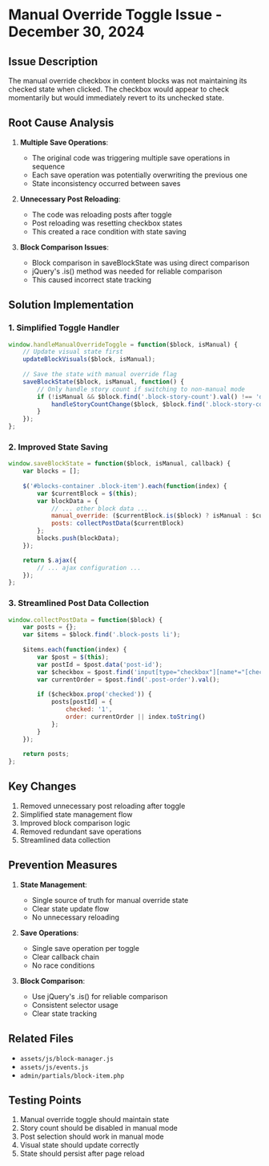# Manual Override Toggle Issue - December 30, 2024

## Issue Description
The manual override checkbox in content blocks was not maintaining its checked state when clicked. The checkbox would appear to check momentarily but would immediately revert to its unchecked state.

## Root Cause Analysis
1. **Multiple Save Operations**:
   - The original code was triggering multiple save operations in sequence
   - Each save operation was potentially overwriting the previous one
   - State inconsistency occurred between saves

2. **Unnecessary Post Reloading**:
   - The code was reloading posts after toggle
   - Post reloading was resetting checkbox states
   - This created a race condition with state saving

3. **Block Comparison Issues**:
   - Block comparison in saveBlockState was using direct comparison
   - jQuery's .is() method was needed for reliable comparison
   - This caused incorrect state tracking

## Solution Implementation

### 1. Simplified Toggle Handler
```javascript
window.handleManualOverrideToggle = function($block, isManual) {
    // Update visual state first
    updateBlockVisuals($block, isManual);
    
    // Save the state with manual override flag
    saveBlockState($block, isManual, function() {
        // Only handle story count if switching to non-manual mode
        if (!isManual && $block.find('.block-story-count').val() !== 'disable') {
            handleStoryCountChange($block, $block.find('.block-story-count').val());
        }
    });
};
```

### 2. Improved State Saving
```javascript
window.saveBlockState = function($block, isManual, callback) {
    var blocks = [];
    
    $('#blocks-container .block-item').each(function(index) {
        var $currentBlock = $(this);
        var blockData = {
            // ... other block data ...
            manual_override: ($currentBlock.is($block) ? isManual : $currentBlock.find('.manual-override-toggle').prop('checked')) ? 1 : 0,
            posts: collectPostData($currentBlock)
        };
        blocks.push(blockData);
    });

    return $.ajax({
        // ... ajax configuration ...
    });
};
```

### 3. Streamlined Post Data Collection
```javascript
window.collectPostData = function($block) {
    var posts = {};
    var $items = $block.find('.block-posts li');
    
    $items.each(function(index) {
        var $post = $(this);
        var postId = $post.data('post-id');
        var $checkbox = $post.find('input[type="checkbox"][name*="[checked]"]');
        var currentOrder = $post.find('.post-order').val();
        
        if ($checkbox.prop('checked')) {
            posts[postId] = {
                checked: '1',
                order: currentOrder || index.toString()
            };
        }
    });
    
    return posts;
};
```

## Key Changes
1. Removed unnecessary post reloading after toggle
2. Simplified state management flow
3. Improved block comparison logic
4. Removed redundant save operations
5. Streamlined data collection

## Prevention Measures
1. **State Management**:
   - Single source of truth for manual override state
   - Clear state update flow
   - No unnecessary reloading

2. **Save Operations**:
   - Single save operation per toggle
   - Clear callback chain
   - No race conditions

3. **Block Comparison**:
   - Use jQuery's .is() for reliable comparison
   - Consistent selector usage
   - Clear state tracking

## Related Files
- `assets/js/block-manager.js`
- `assets/js/events.js`
- `admin/partials/block-item.php`

## Testing Points
1. Manual override toggle should maintain state
2. Story count should be disabled in manual mode
3. Post selection should work in manual mode
4. Visual state should update correctly
5. State should persist after page reload 